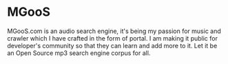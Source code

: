 MGooS
=====

MGooS.com is an audio search engine, it's being my passion for music and crawler which I have crafted in the form of portal. I am making it public for developer's community so that they can learn and add more to it. Let it be an Open Source mp3 search engine corpus for all.
